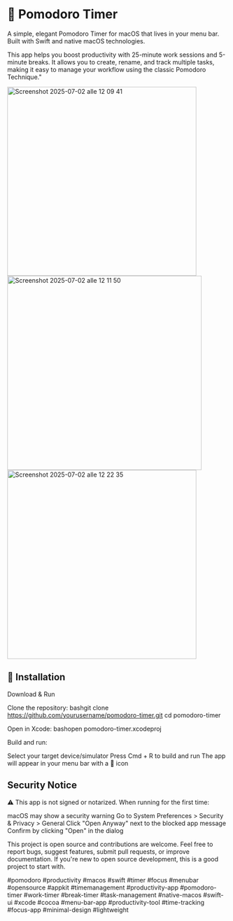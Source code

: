 # 🍅 Pomodoro Timer

A simple, elegant Pomodoro Timer for macOS that lives in your menu bar. Built with Swift and native macOS technologies.

This app helps you boost productivity with 25-minute work sessions and 5-minute breaks. It allows you to create, rename, and track multiple tasks, making it easy to manage your workflow using the classic Pomodoro Technique."

<img width="432" alt="Screenshot 2025-07-02 alle 12 09 41" src="https://github.com/user-attachments/assets/0f127f4a-9519-4f0c-9c4d-7d1bf38c9305" />

<img width="444" alt="Screenshot 2025-07-02 alle 12 11 50" src="https://github.com/user-attachments/assets/025c9a8c-9de8-482b-9c12-42f4a4ced62c" />

<img width="432" alt="Screenshot 2025-07-02 alle 12 22 35" src="https://github.com/user-attachments/assets/8ad49e6c-9a0b-42d7-84f3-4850902eed0b" />

## 🚀 Installation
Download & Run

Clone the repository:
bashgit clone https://github.com/yourusername/pomodoro-timer.git
cd pomodoro-timer

Open in Xcode:
bashopen pomodoro-timer.xcodeproj

Build and run:

Select your target device/simulator
Press Cmd + R to build and run
The app will appear in your menu bar with a 🍅 icon


## Security Notice
⚠️ This app is not signed or notarized. When running for the first time:

macOS may show a security warning
Go to System Preferences > Security & Privacy > General
Click "Open Anyway" next to the blocked app message
Confirm by clicking "Open" in the dialog


This project is open source and contributions are welcome. Feel free to report bugs, suggest features, submit pull requests, or improve documentation. If you're new to open source development, this is a good project to start with.

#pomodoro #productivity #macos #swift #timer #focus #menubar #opensource #appkit #timemanagement #productivity-app #pomodoro-timer #work-timer #break-timer #task-management #native-macos #swift-ui #xcode #cocoa #menu-bar-app #productivity-tool #time-tracking #focus-app #minimal-design #lightweight

